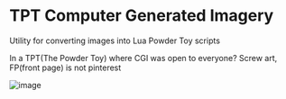 # TPT Computer Generated Imagery
Utility for converting images into Lua Powder Toy scripts

In a TPT(The Powder Toy) where CGI was open to everyone? Screw art, FP(front page) is not pinterest

![image](https://github.com/uint128-t/TPTCGI/assets/78364645/815ebd06-2ed8-427d-afbe-69c23f8203cf)
